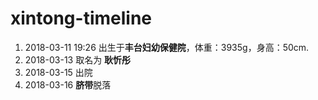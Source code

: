 # xintong-timeline

1. 2018-03-11 19:26 出生于**丰台妇幼保健院**，体重：3935g，身高：50cm.
2. 2018-03-13 取名为 **耿忻彤**
3. 2018-03-15 出院
4. 2018-03-16 **脐带**脱落
